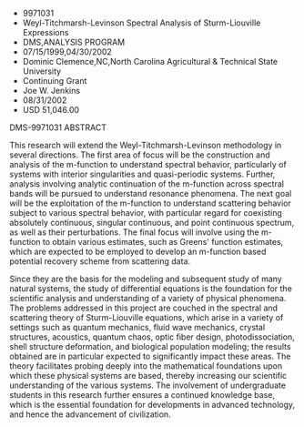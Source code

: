 
* 9971031
* Weyl-Titchmarsh-Levinson Spectral Analysis of Sturm-Liouville Expressions
* DMS,ANALYSIS PROGRAM
* 07/15/1999,04/30/2002
* Dominic Clemence,NC,North Carolina Agricultural & Technical State University
* Continuing Grant
* Joe W. Jenkins
* 08/31/2002
* USD 51,046.00

DMS-9971031 ABSTRACT

This research will extend the Weyl-Titchmarsh-Levinson methodology in several
directions. The first area of focus will be the construction and analysis of the
m-function to understand spectral behavior, particularly of systems with
interior singularities and quasi-periodic systems. Further, analysis involving
analytic continuation of the m-function across spectral bands will be pursued to
understand resonance phenomena. The next goal will be the exploitation of the
m-function to understand scattering behavior subject to various spectral
behavior, with particular regard for coexisting absolutely continuous, singular
continuous, and point continuous spectrum, as well as their perturbations. The
final focus will involve using the m-function to obtain various estimates, such
as Greens' function estimates, which are expected to be employed to develop an
m-function based potential recovery scheme from scattering data.

Since they are the basis for the modeling and subsequent study of many natural
systems, the study of differential equations is the foundation for the
scientific analysis and understanding of a variety of physical phenomena. The
problems addressed in this project are couched in the spectral and scattering
theory of Sturm-Liouville equations, which arise in a variety of settings such
as quantum mechanics, fluid wave mechanics, crystal structures, acoustics,
quantum chaos, optic fiber design, photodissociation, shell structure
deformation, and biological population modeling; the results obtained are in
particular expected to significantly impact these areas. The theory facilitates
probing deeply into the mathematical foundations upon which these physical
systems are based, thereby increasing our scientific understanding of the
various systems. The involvement of undergraduate students in this research
further ensures a continued knowledge base, which is the essential foundation
for developments in advanced technology, and hence the advancement of
civilization.








